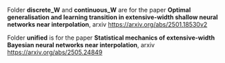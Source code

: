 Folder **discrete_W** and **continuous_W** are for the paper **Optimal generalisation and learning transition in extensive-width shallow neural networks near interpolation**, arxiv https://arxiv.org/abs/2501.18530v2

Folder **unified** is for the paper **Statistical mechanics of extensive-width Bayesian neural networks near interpolation**, arxiv https://arxiv.org/abs/2505.24849

